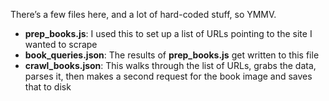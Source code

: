There’s a few files here, and a lot of hard-coded stuff, so YMMV.

* **prep\_books.js**: I used this to set up a list of URLs pointing to the site I wanted to scrape
* **book\_queries.json**: The results of **prep\_books.js** get written to this file
* **crawl\_books.json**: This walks through the list of URLs, grabs the data, parses it, then makes a second request for the book image and saves that to disk